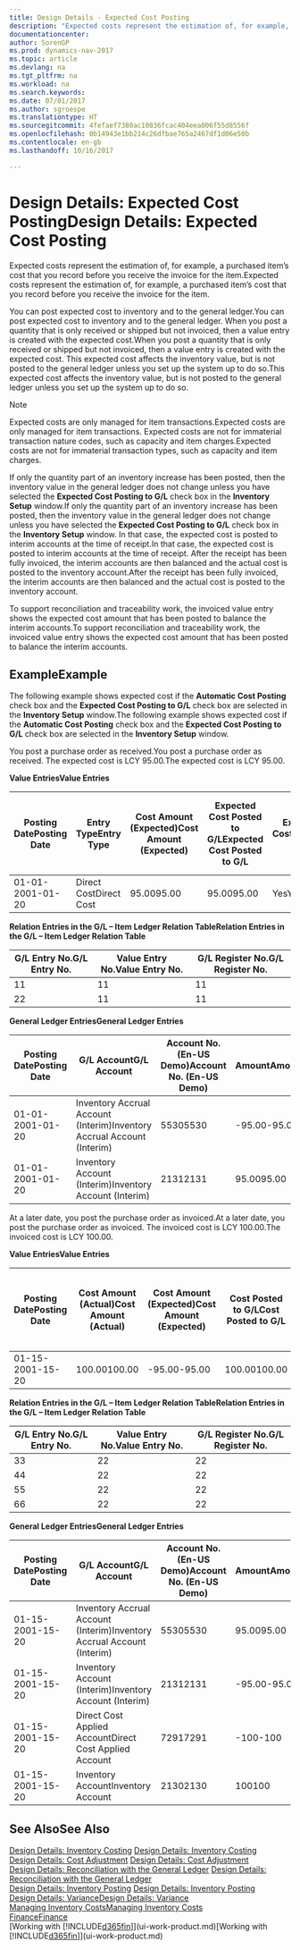 ```yaml
---
title: Design Details - Expected Cost Posting
description: "Expected costs represent the estimation of, for example, a purchased item’s cost that you record before you receive the invoice for the item."
documentationcenter: 
author: SorenGP
ms.prod: dynamics-nav-2017
ms.topic: article
ms.devlang: na
ms.tgt_pltfrm: na
ms.workload: na
ms.search.keywords: 
ms.date: 07/01/2017
ms.author: sgroespe
ms.translationtype: HT
ms.sourcegitcommit: 4fefaef7380ac10836fcac404eea006f55d8556f
ms.openlocfilehash: 0b14943e1bb214c26dfbae765a2467df1d06e50b
ms.contentlocale: en-gb
ms.lasthandoff: 10/16/2017

---
```

# <a name="design-details-expected-cost-posting"></a><span data-ttu-id="3deb2-103">Design Details: Expected Cost Posting</span><span class="sxs-lookup"><span data-stu-id="3deb2-103">Design Details: Expected Cost Posting</span></span>
<span data-ttu-id="3deb2-104">Expected costs represent the estimation of, for example, a purchased item’s cost that you record before you receive the invoice for the item.</span><span class="sxs-lookup"><span data-stu-id="3deb2-104">Expected costs represent the estimation of, for example, a purchased item’s cost that you record before you receive the invoice for the item.</span></span>  

 <span data-ttu-id="3deb2-105">You can post expected cost to inventory and to the general ledger.</span><span class="sxs-lookup"><span data-stu-id="3deb2-105">You can post expected cost to inventory and to the general ledger.</span></span> <span data-ttu-id="3deb2-106">When you post a quantity that is only received or shipped but not invoiced, then a value entry is created with the expected cost.</span><span class="sxs-lookup"><span data-stu-id="3deb2-106">When you post a quantity that is only received or shipped but not invoiced, then a value entry is created with the expected cost.</span></span> <span data-ttu-id="3deb2-107">This expected cost affects the inventory value, but is not posted to the general ledger unless you set up the system up to do so.</span><span class="sxs-lookup"><span data-stu-id="3deb2-107">This expected cost affects the inventory value, but is not posted to the general ledger unless you set up the system up to do so.</span></span>  

> [!NOTE]  
>  <span data-ttu-id="3deb2-108">Expected costs are only managed for item transactions.</span><span class="sxs-lookup"><span data-stu-id="3deb2-108">Expected costs are only managed for item transactions.</span></span> <span data-ttu-id="3deb2-109">Expected costs are not for immaterial transaction nature codes, such as capacity and item charges.</span><span class="sxs-lookup"><span data-stu-id="3deb2-109">Expected costs are not for immaterial transaction types, such as capacity and item charges.</span></span>  

 <span data-ttu-id="3deb2-110">If only the quantity part of an inventory increase has been posted, then the inventory value in the general ledger does not change unless you have selected the **Expected Cost Posting to G/L** check box in the **Inventory Setup** window.</span><span class="sxs-lookup"><span data-stu-id="3deb2-110">If only the quantity part of an inventory increase has been posted, then the inventory value in the general ledger does not change unless you have selected the **Expected Cost Posting to G/L** check box in the **Inventory Setup** window.</span></span> <span data-ttu-id="3deb2-111">In that case, the expected cost is posted to interim accounts at the time of receipt.</span><span class="sxs-lookup"><span data-stu-id="3deb2-111">In that case, the expected cost is posted to interim accounts at the time of receipt.</span></span> <span data-ttu-id="3deb2-112">After the receipt has been fully invoiced, the interim accounts are then balanced and the actual cost is posted to the inventory account.</span><span class="sxs-lookup"><span data-stu-id="3deb2-112">After the receipt has been fully invoiced, the interim accounts are then balanced and the actual cost is posted to the inventory account.</span></span>  

 <span data-ttu-id="3deb2-113">To support reconciliation and traceability work, the invoiced value entry shows the expected cost amount that has been posted to balance the interim accounts.</span><span class="sxs-lookup"><span data-stu-id="3deb2-113">To support reconciliation and traceability work, the invoiced value entry shows the expected cost amount that has been posted to balance the interim accounts.</span></span>  

## <a name="example"></a><span data-ttu-id="3deb2-114">Example</span><span class="sxs-lookup"><span data-stu-id="3deb2-114">Example</span></span>  
 <span data-ttu-id="3deb2-115">The following example shows expected cost if the **Automatic Cost Posting** check box and the **Expected Cost Posting to G/L** check box are selected in the **Inventory Setup** window.</span><span class="sxs-lookup"><span data-stu-id="3deb2-115">The following example shows expected cost if the **Automatic Cost Posting** check box and the **Expected Cost Posting to G/L** check box are selected in the **Inventory Setup** window.</span></span>  

 <span data-ttu-id="3deb2-116">You post a purchase order as received.</span><span class="sxs-lookup"><span data-stu-id="3deb2-116">You post a purchase order as received.</span></span> <span data-ttu-id="3deb2-117">The expected cost is LCY 95.00.</span><span class="sxs-lookup"><span data-stu-id="3deb2-117">The expected cost is LCY 95.00.</span></span>  

 <span data-ttu-id="3deb2-118">**Value Entries**</span><span class="sxs-lookup"><span data-stu-id="3deb2-118">**Value Entries**</span></span>  

|<span data-ttu-id="3deb2-119">Posting Date</span><span class="sxs-lookup"><span data-stu-id="3deb2-119">Posting Date</span></span>|<span data-ttu-id="3deb2-120">Entry Type</span><span class="sxs-lookup"><span data-stu-id="3deb2-120">Entry Type</span></span>|<span data-ttu-id="3deb2-121">Cost Amount (Expected)</span><span class="sxs-lookup"><span data-stu-id="3deb2-121">Cost Amount (Expected)</span></span>|<span data-ttu-id="3deb2-122">Expected Cost Posted to G/L</span><span class="sxs-lookup"><span data-stu-id="3deb2-122">Expected Cost Posted to G/L</span></span>|<span data-ttu-id="3deb2-123">Expected Cost</span><span class="sxs-lookup"><span data-stu-id="3deb2-123">Expected Cost</span></span>|<span data-ttu-id="3deb2-124">Item Ledger Entry No.</span><span class="sxs-lookup"><span data-stu-id="3deb2-124">Item Ledger Entry No.</span></span>|<span data-ttu-id="3deb2-125">Entry No.</span><span class="sxs-lookup"><span data-stu-id="3deb2-125">Entry No.</span></span>|  
|------------------|----------------|------------------------------|----------------------------------|-------------------|---------------------------|---------------|  
|<span data-ttu-id="3deb2-126">01-01-20</span><span class="sxs-lookup"><span data-stu-id="3deb2-126">01-01-20</span></span>|<span data-ttu-id="3deb2-127">Direct Cost</span><span class="sxs-lookup"><span data-stu-id="3deb2-127">Direct Cost</span></span>|<span data-ttu-id="3deb2-128">95.00</span><span class="sxs-lookup"><span data-stu-id="3deb2-128">95.00</span></span>|<span data-ttu-id="3deb2-129">95.00</span><span class="sxs-lookup"><span data-stu-id="3deb2-129">95.00</span></span>|<span data-ttu-id="3deb2-130">Yes</span><span class="sxs-lookup"><span data-stu-id="3deb2-130">Yes</span></span>|<span data-ttu-id="3deb2-131">1</span><span class="sxs-lookup"><span data-stu-id="3deb2-131">1</span></span>|<span data-ttu-id="3deb2-132">1</span><span class="sxs-lookup"><span data-stu-id="3deb2-132">1</span></span>|  

 <span data-ttu-id="3deb2-133">**Relation Entries in the G/L – Item Ledger Relation Table**</span><span class="sxs-lookup"><span data-stu-id="3deb2-133">**Relation Entries in the G/L – Item Ledger Relation Table**</span></span>  

|<span data-ttu-id="3deb2-134">G/L Entry No.</span><span class="sxs-lookup"><span data-stu-id="3deb2-134">G/L Entry No.</span></span>|<span data-ttu-id="3deb2-135">Value Entry No.</span><span class="sxs-lookup"><span data-stu-id="3deb2-135">Value Entry No.</span></span>|<span data-ttu-id="3deb2-136">G/L Register No.</span><span class="sxs-lookup"><span data-stu-id="3deb2-136">G/L Register No.</span></span>|  
|--------------------|---------------------|-----------------------|  
|<span data-ttu-id="3deb2-137">1</span><span class="sxs-lookup"><span data-stu-id="3deb2-137">1</span></span>|<span data-ttu-id="3deb2-138">1</span><span class="sxs-lookup"><span data-stu-id="3deb2-138">1</span></span>|<span data-ttu-id="3deb2-139">1</span><span class="sxs-lookup"><span data-stu-id="3deb2-139">1</span></span>|  
|<span data-ttu-id="3deb2-140">2</span><span class="sxs-lookup"><span data-stu-id="3deb2-140">2</span></span>|<span data-ttu-id="3deb2-141">1</span><span class="sxs-lookup"><span data-stu-id="3deb2-141">1</span></span>|<span data-ttu-id="3deb2-142">1</span><span class="sxs-lookup"><span data-stu-id="3deb2-142">1</span></span>|  

 <span data-ttu-id="3deb2-143">**General Ledger Entries**</span><span class="sxs-lookup"><span data-stu-id="3deb2-143">**General Ledger Entries**</span></span>  

|<span data-ttu-id="3deb2-144">Posting Date</span><span class="sxs-lookup"><span data-stu-id="3deb2-144">Posting Date</span></span>|<span data-ttu-id="3deb2-145">G/L Account</span><span class="sxs-lookup"><span data-stu-id="3deb2-145">G/L Account</span></span>|<span data-ttu-id="3deb2-146">Account No. (En-US Demo)</span><span class="sxs-lookup"><span data-stu-id="3deb2-146">Account No. (En-US Demo)</span></span>|<span data-ttu-id="3deb2-147">Amount</span><span class="sxs-lookup"><span data-stu-id="3deb2-147">Amount</span></span>|<span data-ttu-id="3deb2-148">Entry No.</span><span class="sxs-lookup"><span data-stu-id="3deb2-148">Entry No.</span></span>|  
|------------------|------------------|---------------------------------|------------|---------------|  
|<span data-ttu-id="3deb2-149">01-01-20</span><span class="sxs-lookup"><span data-stu-id="3deb2-149">01-01-20</span></span>|<span data-ttu-id="3deb2-150">Inventory Accrual Account (Interim)</span><span class="sxs-lookup"><span data-stu-id="3deb2-150">Inventory Accrual Account (Interim)</span></span>|<span data-ttu-id="3deb2-151">5530</span><span class="sxs-lookup"><span data-stu-id="3deb2-151">5530</span></span>|<span data-ttu-id="3deb2-152">-95.00</span><span class="sxs-lookup"><span data-stu-id="3deb2-152">-95.00</span></span>|<span data-ttu-id="3deb2-153">2</span><span class="sxs-lookup"><span data-stu-id="3deb2-153">2</span></span>|  
|<span data-ttu-id="3deb2-154">01-01-20</span><span class="sxs-lookup"><span data-stu-id="3deb2-154">01-01-20</span></span>|<span data-ttu-id="3deb2-155">Inventory Account (Interim)</span><span class="sxs-lookup"><span data-stu-id="3deb2-155">Inventory Account (Interim)</span></span>|<span data-ttu-id="3deb2-156">2131</span><span class="sxs-lookup"><span data-stu-id="3deb2-156">2131</span></span>|<span data-ttu-id="3deb2-157">95.00</span><span class="sxs-lookup"><span data-stu-id="3deb2-157">95.00</span></span>|<span data-ttu-id="3deb2-158">1</span><span class="sxs-lookup"><span data-stu-id="3deb2-158">1</span></span>|  

 <span data-ttu-id="3deb2-159">At a later date, you post the purchase order as invoiced.</span><span class="sxs-lookup"><span data-stu-id="3deb2-159">At a later date, you post the purchase order as invoiced.</span></span> <span data-ttu-id="3deb2-160">The invoiced cost is LCY 100.00.</span><span class="sxs-lookup"><span data-stu-id="3deb2-160">The invoiced cost is LCY 100.00.</span></span>  

 <span data-ttu-id="3deb2-161">**Value Entries**</span><span class="sxs-lookup"><span data-stu-id="3deb2-161">**Value Entries**</span></span>  

|<span data-ttu-id="3deb2-162">Posting Date</span><span class="sxs-lookup"><span data-stu-id="3deb2-162">Posting Date</span></span>|<span data-ttu-id="3deb2-163">Cost Amount (Actual)</span><span class="sxs-lookup"><span data-stu-id="3deb2-163">Cost Amount (Actual)</span></span>|<span data-ttu-id="3deb2-164">Cost Amount (Expected)</span><span class="sxs-lookup"><span data-stu-id="3deb2-164">Cost Amount (Expected)</span></span>|<span data-ttu-id="3deb2-165">Cost Posted to G/L</span><span class="sxs-lookup"><span data-stu-id="3deb2-165">Cost Posted to G/L</span></span>|<span data-ttu-id="3deb2-166">Expected Cost</span><span class="sxs-lookup"><span data-stu-id="3deb2-166">Expected Cost</span></span>|<span data-ttu-id="3deb2-167">Item Ledger Entry No.</span><span class="sxs-lookup"><span data-stu-id="3deb2-167">Item Ledger Entry No.</span></span>|<span data-ttu-id="3deb2-168">Entry No.</span><span class="sxs-lookup"><span data-stu-id="3deb2-168">Entry No.</span></span>|  
|------------------|----------------------------|------------------------------|-------------------------|-------------------|---------------------------|---------------|  
|<span data-ttu-id="3deb2-169">01-15-20</span><span class="sxs-lookup"><span data-stu-id="3deb2-169">01-15-20</span></span>|<span data-ttu-id="3deb2-170">100.00</span><span class="sxs-lookup"><span data-stu-id="3deb2-170">100.00</span></span>|<span data-ttu-id="3deb2-171">-95.00</span><span class="sxs-lookup"><span data-stu-id="3deb2-171">-95.00</span></span>|<span data-ttu-id="3deb2-172">100.00</span><span class="sxs-lookup"><span data-stu-id="3deb2-172">100.00</span></span>|<span data-ttu-id="3deb2-173">No</span><span class="sxs-lookup"><span data-stu-id="3deb2-173">No</span></span>|<span data-ttu-id="3deb2-174">1</span><span class="sxs-lookup"><span data-stu-id="3deb2-174">1</span></span>|<span data-ttu-id="3deb2-175">2</span><span class="sxs-lookup"><span data-stu-id="3deb2-175">2</span></span>|  

 <span data-ttu-id="3deb2-176">**Relation Entries in the G/L – Item Ledger Relation Table**</span><span class="sxs-lookup"><span data-stu-id="3deb2-176">**Relation Entries in the G/L – Item Ledger Relation Table**</span></span>  

|<span data-ttu-id="3deb2-177">G/L Entry No.</span><span class="sxs-lookup"><span data-stu-id="3deb2-177">G/L Entry No.</span></span>|<span data-ttu-id="3deb2-178">Value Entry No.</span><span class="sxs-lookup"><span data-stu-id="3deb2-178">Value Entry No.</span></span>|<span data-ttu-id="3deb2-179">G/L Register No.</span><span class="sxs-lookup"><span data-stu-id="3deb2-179">G/L Register No.</span></span>|  
|--------------------|---------------------|-----------------------|  
|<span data-ttu-id="3deb2-180">3</span><span class="sxs-lookup"><span data-stu-id="3deb2-180">3</span></span>|<span data-ttu-id="3deb2-181">2</span><span class="sxs-lookup"><span data-stu-id="3deb2-181">2</span></span>|<span data-ttu-id="3deb2-182">2</span><span class="sxs-lookup"><span data-stu-id="3deb2-182">2</span></span>|  
|<span data-ttu-id="3deb2-183">4</span><span class="sxs-lookup"><span data-stu-id="3deb2-183">4</span></span>|<span data-ttu-id="3deb2-184">2</span><span class="sxs-lookup"><span data-stu-id="3deb2-184">2</span></span>|<span data-ttu-id="3deb2-185">2</span><span class="sxs-lookup"><span data-stu-id="3deb2-185">2</span></span>|  
|<span data-ttu-id="3deb2-186">5</span><span class="sxs-lookup"><span data-stu-id="3deb2-186">5</span></span>|<span data-ttu-id="3deb2-187">2</span><span class="sxs-lookup"><span data-stu-id="3deb2-187">2</span></span>|<span data-ttu-id="3deb2-188">2</span><span class="sxs-lookup"><span data-stu-id="3deb2-188">2</span></span>|  
|<span data-ttu-id="3deb2-189">6</span><span class="sxs-lookup"><span data-stu-id="3deb2-189">6</span></span>|<span data-ttu-id="3deb2-190">2</span><span class="sxs-lookup"><span data-stu-id="3deb2-190">2</span></span>|<span data-ttu-id="3deb2-191">2</span><span class="sxs-lookup"><span data-stu-id="3deb2-191">2</span></span>|  

 <span data-ttu-id="3deb2-192">**General Ledger Entries**</span><span class="sxs-lookup"><span data-stu-id="3deb2-192">**General Ledger Entries**</span></span>  

|<span data-ttu-id="3deb2-193">Posting Date</span><span class="sxs-lookup"><span data-stu-id="3deb2-193">Posting Date</span></span>|<span data-ttu-id="3deb2-194">G/L Account</span><span class="sxs-lookup"><span data-stu-id="3deb2-194">G/L Account</span></span>|<span data-ttu-id="3deb2-195">Account No. (En-US Demo)</span><span class="sxs-lookup"><span data-stu-id="3deb2-195">Account No. (En-US Demo)</span></span>|<span data-ttu-id="3deb2-196">Amount</span><span class="sxs-lookup"><span data-stu-id="3deb2-196">Amount</span></span>|<span data-ttu-id="3deb2-197">Entry No.</span><span class="sxs-lookup"><span data-stu-id="3deb2-197">Entry No.</span></span>|  
|------------------|------------------|---------------------------------|------------|---------------|  
|<span data-ttu-id="3deb2-198">01-15-20</span><span class="sxs-lookup"><span data-stu-id="3deb2-198">01-15-20</span></span>|<span data-ttu-id="3deb2-199">Inventory Accrual Account (Interim)</span><span class="sxs-lookup"><span data-stu-id="3deb2-199">Inventory Accrual Account (Interim)</span></span>|<span data-ttu-id="3deb2-200">5530</span><span class="sxs-lookup"><span data-stu-id="3deb2-200">5530</span></span>|<span data-ttu-id="3deb2-201">95.00</span><span class="sxs-lookup"><span data-stu-id="3deb2-201">95.00</span></span>|<span data-ttu-id="3deb2-202">4</span><span class="sxs-lookup"><span data-stu-id="3deb2-202">4</span></span>|  
|<span data-ttu-id="3deb2-203">01-15-20</span><span class="sxs-lookup"><span data-stu-id="3deb2-203">01-15-20</span></span>|<span data-ttu-id="3deb2-204">Inventory Account (Interim)</span><span class="sxs-lookup"><span data-stu-id="3deb2-204">Inventory Account (Interim)</span></span>|<span data-ttu-id="3deb2-205">2131</span><span class="sxs-lookup"><span data-stu-id="3deb2-205">2131</span></span>|<span data-ttu-id="3deb2-206">-95.00</span><span class="sxs-lookup"><span data-stu-id="3deb2-206">-95.00</span></span>|<span data-ttu-id="3deb2-207">3</span><span class="sxs-lookup"><span data-stu-id="3deb2-207">3</span></span>|  
|<span data-ttu-id="3deb2-208">01-15-20</span><span class="sxs-lookup"><span data-stu-id="3deb2-208">01-15-20</span></span>|<span data-ttu-id="3deb2-209">Direct Cost Applied Account</span><span class="sxs-lookup"><span data-stu-id="3deb2-209">Direct Cost Applied Account</span></span>|<span data-ttu-id="3deb2-210">7291</span><span class="sxs-lookup"><span data-stu-id="3deb2-210">7291</span></span>|<span data-ttu-id="3deb2-211">-100</span><span class="sxs-lookup"><span data-stu-id="3deb2-211">-100</span></span>|<span data-ttu-id="3deb2-212">6</span><span class="sxs-lookup"><span data-stu-id="3deb2-212">6</span></span>|  
|<span data-ttu-id="3deb2-213">01-15-20</span><span class="sxs-lookup"><span data-stu-id="3deb2-213">01-15-20</span></span>|<span data-ttu-id="3deb2-214">Inventory Account</span><span class="sxs-lookup"><span data-stu-id="3deb2-214">Inventory Account</span></span>|<span data-ttu-id="3deb2-215">2130</span><span class="sxs-lookup"><span data-stu-id="3deb2-215">2130</span></span>|<span data-ttu-id="3deb2-216">100</span><span class="sxs-lookup"><span data-stu-id="3deb2-216">100</span></span>|<span data-ttu-id="3deb2-217">5</span><span class="sxs-lookup"><span data-stu-id="3deb2-217">5</span></span>|  

## <a name="see-also"></a><span data-ttu-id="3deb2-218">See Also</span><span class="sxs-lookup"><span data-stu-id="3deb2-218">See Also</span></span>
 <span data-ttu-id="3deb2-219">[Design Details: Inventory Costing](design-details-inventory-costing.md) </span><span class="sxs-lookup"><span data-stu-id="3deb2-219">[Design Details: Inventory Costing](design-details-inventory-costing.md) </span></span>  
 <span data-ttu-id="3deb2-220">[Design Details: Cost Adjustment](design-details-cost-adjustment.md) </span><span class="sxs-lookup"><span data-stu-id="3deb2-220">[Design Details: Cost Adjustment](design-details-cost-adjustment.md) </span></span>  
 <span data-ttu-id="3deb2-221">[Design Details: Reconciliation with the General Ledger](design-details-reconciliation-with-the-general-ledger.md) </span><span class="sxs-lookup"><span data-stu-id="3deb2-221">[Design Details: Reconciliation with the General Ledger](design-details-reconciliation-with-the-general-ledger.md) </span></span>  
 <span data-ttu-id="3deb2-222">[Design Details: Inventory Posting](design-details-inventory-posting.md) </span><span class="sxs-lookup"><span data-stu-id="3deb2-222">[Design Details: Inventory Posting](design-details-inventory-posting.md) </span></span>  
 [<span data-ttu-id="3deb2-223">Design Details: Variance</span><span class="sxs-lookup"><span data-stu-id="3deb2-223">Design Details: Variance</span></span>](design-details-variance.md)  
 [<span data-ttu-id="3deb2-224">Managing Inventory Costs</span><span class="sxs-lookup"><span data-stu-id="3deb2-224">Managing Inventory Costs</span></span>](finance-manage-inventory-costs.md)  
 [<span data-ttu-id="3deb2-225">Finance</span><span class="sxs-lookup"><span data-stu-id="3deb2-225">Finance</span></span>](finance.md)  
 <span data-ttu-id="3deb2-226">[Working with [!INCLUDE[d365fin](includes/d365fin_md.md)]](ui-work-product.md)</span><span class="sxs-lookup"><span data-stu-id="3deb2-226">[Working with [!INCLUDE[d365fin](includes/d365fin_md.md)]](ui-work-product.md)</span></span>


